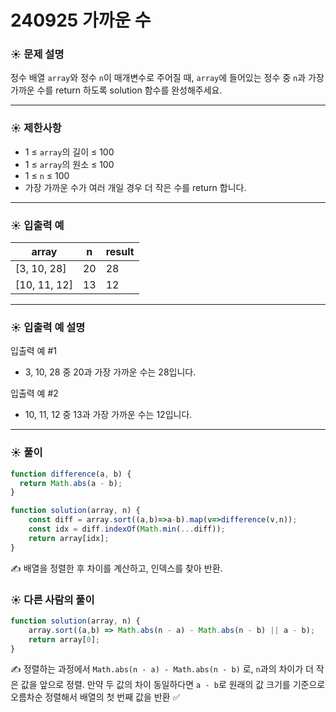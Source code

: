 # 240925 가까운 수

### ☀️ 문제 설명

정수 배열 `array`와 정수 `n`이 매개변수로 주어질 때, `array`에 들어있는 정수 중 `n`과 가장 가까운 수를 return 하도록 solution 함수를 완성해주세요.

---

### ☀️ **제한사항**

- 1 ≤ `array`의 길이 ≤ 100
- 1 ≤ `array`의 원소 ≤ 100
- 1 ≤ `n` ≤ 100
- 가장 가까운 수가 여러 개일 경우 더 작은 수를 return 합니다.

---

### ☀️ **입출력 예**

| array | n | result |
| --- | --- | --- |
| [3, 10, 28] | 20 | 28 |
| [10, 11, 12] | 13 | 12 |

---

### ☀️ **입출력 예 설명**

입출력 예 #1

- 3, 10, 28 중 20과 가장 가까운 수는 28입니다.

입출력 예 #2

- 10, 11, 12 중 13과 가장 가까운 수는 12입니다.

---

### ☀️ 풀이

```jsx
function difference(a, b) {
  return Math.abs(a - b);
}

function solution(array, n) {
    const diff = array.sort((a,b)=>a-b).map(v=>difference(v,n));
    const idx = diff.indexOf(Math.min(...diff));
    return array[idx];
}
```

✍️ 배열을 정렬한 후 차이를 계산하고, 인덱스를 찾아 반환.

### ☀️ 다른 사람의 풀이

```jsx
function solution(array, n) {
    array.sort((a,b) => Math.abs(n - a) - Math.abs(n - b) || a - b);
    return array[0];
}
```

✍️ 정렬하는 과정에서 `Math.abs(n - a) - Math.abs(n - b)` 로, `n`과의 차이가 더 작은 값을 앞으로 정렬. 만약 두 값의 차이 동일하다면 `a - b`로 원래의 값 크기를 기준으로 오름차순 정렬해서 배열의 첫 번째 값을 반환 ✅